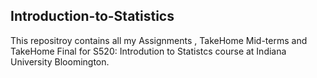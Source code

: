 ## Introduction-to-Statistics

This repositroy contains all my Assignments , TakeHome Mid-terms and TakeHome Final for S520: Introdution to Statistcs course at Indiana
University Bloomington.
